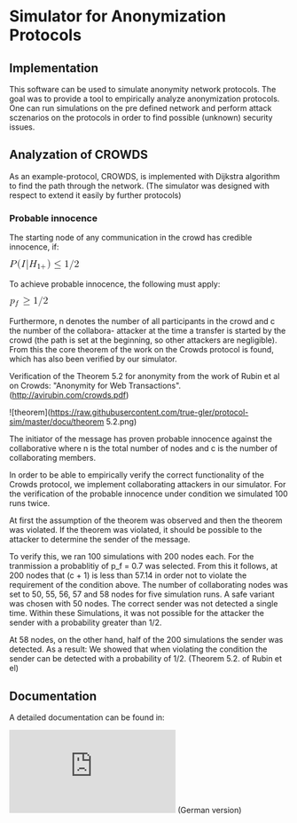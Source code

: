 # Simulator for Anonymization Protocols

## Implementation
This software can be used to simulate anonymity network protocols.
The goal was to provide a tool to empirically analyze anonymization protocols.
One can run simulations on the pre defined network and perform attack sczenarios on the protocols in order to find possible (unknown) security issues.

## Analyzation of CROWDS
As an example-protocol, CROWDS, is implemented with Dijkstra algorithm to find the path through the network.
(The simulator was designed with respect to extend it easily by further protocols)


### Probable innocence
The starting node of any communication in the crowd has credible innocence, if:

![premise](https://raw.githubusercontent.com/true-gler/protocol-sim/master/docu/1.gif)

To achieve probable innocence, the following must apply:

![premise](https://raw.githubusercontent.com/true-gler/protocol-sim/master/docu/2.gif)


Furthermore, n denotes the number of all participants in the crowd and c the number of the collabora-
attacker at the time a transfer is started by the crowd
(the path is set at the beginning, so other attackers are negligible). From this
the core theorem of the work on the Crowds protocol is found, which has also been verified by our simulator. 

Verification of the Theorem 5.2 for anonymity from the work of Rubin et al on Crowds: "Anonymity for Web Transactions".
(http://avirubin.com/crowds.pdf)

![theorem](https://raw.githubusercontent.com/true-gler/protocol-sim/master/docu/theorem 5.2.png)


The initiator of the message has proven probable innocence against the collaborative
where n is the total number of nodes and c is the number of collaborating members.

In order to be able to empirically verify the correct functionality of the Crowds protocol,
we implement collaborating attackers in our simulator.
For the verification of the probable innocence under condition we simulated 100
runs twice.

At first the assumption of the theorem was observed and then the theorem was violated. 
If the theorem was violated, it should be possible to the attacker to determine the sender of the message.

To verify this, we ran 100 simulations with 200 nodes each. 
For the tranmission a probablitiy of p_f = 0.7 was selected. 
From this it follows, at 200 nodes that (c + 1) is less than 57.14 in order not to violate the requirement of the condition above. 
The number of collaborating nodes was set to 50, 55, 56, 57 and 58 nodes for five simulation runs.
A safe variant was chosen with 50 nodes. The correct sender was not detected a single time.
Within these Simulations, it was not possible for the attacker the sender with a probability greater than 1/2.

At 58 nodes, on the other hand, half of the 200 simulations the sender was detected. 
As a result:
We showed that when violating the condition the sender can be detected with a probability of 1/2. (Theorem 5.2. of Rubin et el)


## Documentation 

A detailed documentation can be found in: 

![Thesis](https://raw.githubusercontent.com/true-gler/protocol-sim/master/docu/Thesis.pdf)
(German version)
